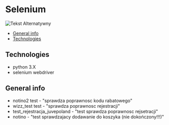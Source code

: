 # Selenium

![Tekst Alternatywny](https://www.google.com/url?sa=i&url=https%3A%2F%2Fgithub.com%2FSeleniumHQ%2Fselenium&psig=AOvVaw0XAD7ro4ZHdB9PRIzFe_HD&ust=1625461705980000&source=images&cd=vfe&ved=0CAoQjRxqFwoTCIih3PHSyPECFQAAAAAdAAAAABAD )

* [General info](#general-info)
* [Technologies](#technologies)

## Technologies
 * python 3.X
 * selenium webdriver
  

## General info

  * notino2 test - "sprawdza poprawnosc kodu rabatowego"
  * wizz_test test - "sprawdza poprawnosc rejestracji"
  * test_rejestracja_juvepoland - "test sprawdza poprawnosc rejsetracji"
  * notino - "test sprawdzajacy dodawanie do koszyka (nie dokończony!!!)"
